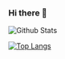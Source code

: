 ### Hi there 👋
![Github Stats](https://github-readme-stats.vercel.app/api?username=c04nh&show_icons=true)

[![Top Langs](https://github-readme-stats.vercel.app/api/top-langs/?username=c04nh&layout=compact)](https://github.com/c04nh/github-readme-stats)
<!--
**c04nh/c04nh** is a ✨ _special_ ✨ repository because its `README.md` (this file) appears on your GitHub profile.

Here are some ideas to get you started:

- 🔭 I’m currently working on ...
- 🌱 I’m currently learning ...
- 👯 I’m looking to collaborate on ...
- 🤔 I’m looking for help with ...
- 💬 Ask me about ...
- 📫 How to reach me: ...
- 😄 Pronouns: ...
- ⚡ Fun fact: ...
-->
